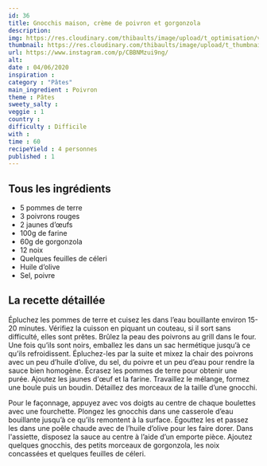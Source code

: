 ```yaml
---
id: 36
title: Gnocchis maison, crème de poivron et gorgonzola
description: 
img: https://res.cloudinary.com/thibaults/image/upload/t_optimisation/v1600509253/Recipes/20200604_gnocchis.jpg
thumbnail: https://res.cloudinary.com/thibaults/image/upload/t_thumbnail_josie/v1600509253/Recipes/20200604_gnocchis.jpg
url: https://www.instagram.com/p/CBBNMzui9ng/
alt: 
date : 04/06/2020
inspiration :
category : "Pâtes"
main_ingredient : Poivron
theme : Pâtes
sweety_salty : 
veggie : 1
country :
difficulty : Difficile
with : 
time : 60
recipeYield : 4 personnes
published : 1
---
```


## Tous les ingrédients
 - 5 pommes de terre
 - 3 poivrons rouges
 - 2 jaunes d’œufs
 - 100g de farine
 - 60g de gorgonzola
 - 12 noix
 - Quelques feuilles de céleri
 - Huile d’olive
 - Sel, poivre

## La recette détaillée
Épluchez les pommes de terre et cuisez les dans l’eau bouillante environ 15-20 minutes. Vérifiez la cuisson en piquant un couteau, si il sort sans difficulté, elles sont prêtes. Brûlez la peau des poivrons au grill dans le four. Une fois qu’ils sont noirs, emballez les dans un sac hermétique jusqu’à ce qu’ils refroidissent. Épluchez-les par la suite et mixez la chair des poivrons avec un peu d’huile d’olive, du sel, du poivre et un peu d’eau pour rendre la sauce bien homogène. Écrasez les pommes de terre pour obtenir une purée. Ajoutez les jaunes d'œuf et la farine. Travaillez le mélange, formez une boule puis un boudin. Détaillez des morceaux de la taille d’une gnocchi.

Pour le façonnage, appuyez avec vos doigts au centre de chaque boulettes avec une fourchette. Plongez les gnocchis dans une casserole d’eau bouillante jusqu’à ce qu’ils remontent à la surface. Égouttez les et passez les dans une poêle chaude avec de l’huile d’olive pour les faire dorer. Dans l'assiette, disposez la sauce au centre à l’aide d’un emporte pièce. Ajoutez quelques gnocchis, des petits morceaux de gorgonzola, les noix concassées et quelques feuilles de céleri.